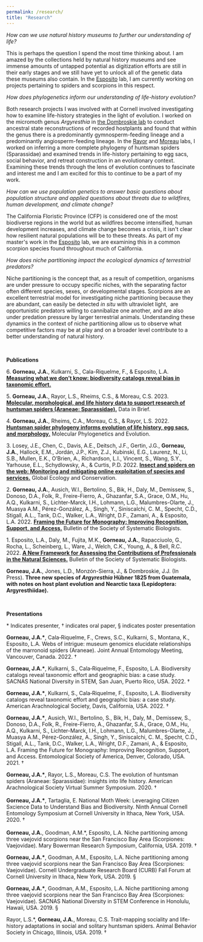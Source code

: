 ```yaml
---
permalink: /research/
title: "Research"
---
```


<p><em>How can we use natural history museums to further our understanding of life?</em></p>
<p>This is perhaps the question I spend the most time thinking about. I am amazed by the collections held by natural history museums and see immense amounts of untapped potential as digitization efforts are still in their early stages and we still have yet to unlock all of the genetic data these museums also contain. In the <a href="https://www.calacademy.org/staff/ibss/entomology/lauren-esposito">Esposito</a> lab, I am currently working on projects pertaining to spiders and scorpions in this respect.</p>
<p><em>How does phylogenetics inform our understanding of life-history evolution?</em></p>
<p>Both research projects I was involved with at Cornell involved investigating how to examine life-history strategies in the light of evolution. I worked on the micromoth genus <em>Argyresthia</em> in <a href="http://www.jasondombroskie.com/">the Dombroskie lab</a> to conduct ancestral state reconstructions of recorded hostplants and found that within the genus there is a predominantly gymnosperm-feeding lineage and a predominantly angiosperm-feeding lineage. In the <a href="https://entomology.cals.cornell.edu/people/linda-rayor/">Rayor</a> and <a href="https://www.moreaulab.entomology.cornell.edu/">Moreau</a> labs, I worked on inferring a more complete phylogeny of huntsman spiders (Sparassidae) and examined trends in life-history pertaining to egg sacs, social behavior, and retreat construction in an evolutionary context. Examining these trends through the lens of evolution continues to fascinate and interest me and I am excited for this to continue to be a part of my work.</p>
<p><em>How can we use population genetics to answer basic questions about population structure and applied questions about threats due to wildfires, human development, and climate change?</em></p>
<p>The California Floristic Province (CFP) is considered one of the most biodiverse regions in the world but as wildfires become intensified, human development increases, and climate change becomes a crisis, it isn&apos;t clear how resilient natural populations will be to these threats. As part of my master&apos;s work in the <a href="https://www.calacademy.org/staff/ibss/entomology/lauren-esposito">Esposito</a> lab, we are examining this in a common scorpion species found throughout much of California.</p>
<p><em>How does niche partitioning impact the ecological dynamics of terrestrial predators?</em></p>
<p>Niche partitioning is the concept that, as a result of competition, organisms are under pressure to occupy specific niches, with the separating factor often different species, sexes, or developmental stages. Scorpions are an excellent terrestrial model for investigating niche partitioning because they are abundant, can easily be detected <em>in situ</em> with ultraviolet light, &nbsp;are opportunistic predators willing to cannibalize one another, and are also under predation pressure by larger terrestrial animals. Understanding these dynamics in the context of niche partitioning allow us to observe what competitive factors may be at play and on a broader level contribute to a better understanding of natural history.</p>
<p><br></p>
<p><strong>Publications<br></strong></p>
<p>6. <strong>Gorneau, J.A.</strong>, Kulkarni, S., Cala-Riquelme, F., & Esposito, L.A. <a href="https://www.sciencedirect.com/science/article/pii/S2352340923000033?via%3Dihub](https://doi.org/10.1093/biosci/biac116"><strong>Measuring what we don’t know: biodiversity catalogs reveal bias in taxonomic effort.</strong></a></p>
<p>5. <strong>Gorneau, J.A.</strong>, Rayor, L.S., Rheims, C.S., & Moreau, C.S. 2023. <a href="https://www.sciencedirect.com/science/article/pii/S2352340923000033?via%3Dihub"><strong>Molecular, morphological, and life history data to support research of huntsman spiders (Araneae: Sparassidae).</strong></a> Data in Brief.</p>
<p>4. <strong>Gorneau, J.A.</strong>, Rheims, C.A., Moreau, C.S., &amp; Rayor, L.S. 2022. <a href="https://www.sciencedirect.com/science/article/pii/S1055790322001439"><strong>Huntsman spider phylogeny informs evolution of life history, egg sacs, and morphology.</strong></a> Molecular Phylogenetics and Evolution.<br></p>
<p>3. Losey, J.E., Chen, C., Davis, A.E., Deitsch, J.F., Gertin, J.G., <strong>Gorneau, J.A.</strong>, Hallock, E.M., Jordán, J.P., Kim, Z.J., Kubinski, E.G., Laurenz, N., Li, S.B., Mullen, E.K., O’Brien, A., Richardson, L.I., Vincent, S., Wang, S.Y., Yarhouse, E.L., Schydlowsky, A., & Curtis, P.D. 2022. <a href="https://doi.org/10.1016/j.gecco.2022.e02098"><strong>Insect and spiders on the web: Monitoring and mitigating online exploitation of species and services.</strong></a> Global Ecology and Conservation.
<p>2. <strong>Gorneau, J.A.</strong>, Ausich, W.I., Bertolino, S., Bik, H., Daly, M., Demissew, S., Donoso, D.A., Folk, R., Freire-Fierro, A., Ghazanfar, S.A., Grace, O.M., Hu, A.Q., Kulkarni, S., Lichter-Marck, I.H., Lohmann, L.G., Malumbres-Olarte, J., Muasya A.M., P&eacute;rez-Gonz&aacute;lez, A., Singh, Y., Siniscalchi, C. M., Specht, C.D., Stigall, A.L., Tank, D.C., Walker, L.A., Wright, D.F., Zamani, A., &amp; Esposito, L.A. 2022. <a href="https://ssbbulletin.org/article/view/8328"><strong>Framing the Future for Monography: Improving Recognition, Support, and Access.</strong></a> Bulletin of the Society of Systematic Biologists.</p>
<p>1. Esposito, L.A., Daly, M., Fujita, M.K., <strong>Gorneau, J.A.</strong>, Rapacciuolo, G., Rocha, L., Scheinberg, L., Ware, J., Welch, C.K., Young, A., &amp; Bell, R.C. 2022. <a href="https://ssbbulletin.org/article/view/8332"><strong>A New Framework for Assessing the Contributions of Professionals in the Natural Sciences.</strong></a> Bulletin of the Society of Systematic Biologists.</p>

<p><strong>Gorneau, J.A.</strong>, Jones, L.D., Monzón-Sierra, J., & Dombroskie, J.J. (In Press). <strong>Three new species of <em>Argyresthia&nbsp;</em>H&uuml;bner 1825 from Guatemala, with notes on host plant evolution and Nearctic taxa (Lepidoptera: Argyresthiidae).</strong></p>
<p><br></p>
<p><strong>Presentations</strong></p>
<p>* Indicates presenter<span class="ILfuVd"><span class="hgKElc">, &dagger; indicates oral paper</span></span><span class="ILfuVd"><span class="hgKElc"><span class="ILfuVd"><span class="hgKElc">, &sect;</span></span></span></span><span class="ILfuVd"><span class="hgKElc"><span class="ILfuVd"><span class="hgKElc">&nbsp;indicates poster presentation</span></span></span></span><strong><span class="ILfuVd"><span class="hgKElc"><br></span></span></strong></p>
<p><strong>Gorneau, J.A.*</strong>, Cala‐Riquelme, F., Crews, S.C., Kulkarni, S., Montana, K., Esposito, L.A. Webs of intrigue: museum genomics elucidate relationships of the marronoid spiders (Araneae). Joint Annual Entomology Meeting, Vancouver, Canada. 2022. <span class="ILfuVd"><span class="hgKElc">&dagger;</span></span></p>
<p><strong>Gorneau, J.A.*</strong>, Kulkarni, S., Cala‐Riquelme, F., Esposito, L.A. Biodiversity catalogs reveal taxonomic effort and geographic bias: a case study. SACNAS National Diversity in STEM, San Juan, Puerto Rico, USA. 2022. <span class="ILfuVd"><span class="hgKElc">&dagger;</span></span></p>
<p><strong>Gorneau, J.A.*</strong>, Kulkarni, S., Cala‐Riquelme, F., Esposito, L.A. Biodiversity catalogs reveal taxonomic effort and geographic bias: a case study. American Arachnological Society, Davis, California, USA. 2022. <span class="ILfuVd"><span class="hgKElc">&dagger;</span></span></p>
<p><strong>Gorneau, J.A.*</strong>, Ausich, W.I., Bertolino, S., Bik, H., Daly, M., Demissew, S., Donoso, D.A., Folk, R., Freire-Fierro, A., Ghazanfar, S.A., Grace, O.M., Hu, A.Q., Kulkarni, S., Lichter-Marck, I.H., Lohmann, L.G., Malumbres-Olarte, J., Muasya A.M., P&eacute;rez-Gonz&aacute;lez, A., Singh, Y., Siniscalchi, C. M., Specht, C.D., Stigall, A.L., Tank, D.C., Walker, L.A., Wright, D.F., Zamani, A., &amp; Esposito, L.A. Framing the Future for Monography: Improving Recognition, Support, and Access. Entomological Society of America, Denver, Colorado, USA. 2021. <span class="ILfuVd"><span class="hgKElc">&dagger;</span></span></p>
<p><strong>Gorneau, J.A.*</strong>, Rayor, L.S., Moreau, C.S. The evolution of huntsman spiders (Araneae: Sparassidae): insights into life history. American Arachnological Society Virtual Summer Symposium. 2020. <span class="ILfuVd"><span class="hgKElc">&dagger;</span></span><br><br><strong>Gorneau, J.A.*</strong>, Tartaglia, E. National Moth Week: Leveraging Citizen Sxcience Data to Understand Bias and Biodiversity. Ninth Annual Cornell Entomology Symposium at Cornell University in Ithaca, New York, USA. 2020. <span class="ILfuVd"><span class="hgKElc">&dagger;</span></span><br><br><strong>Gorneau, J.A.</strong>, Goodman, A.M.*, Esposito, L.A. Niche partitioning among three vaejovid scorpions near the San Francisco Bay Area (Scorpiones: Vaejovidae). Mary Bowerman Research Symposium, California, USA. 2019. &dagger;</p>
<p><strong>Gorneau, J.A.*</strong>, Goodman, A.M., Esposito, L.A. Niche partitioning among three vaejovid scorpions near the San Francisco Bay Area (Scorpiones: Vaejovidae). Cornell Undergraduate Research Board (CURB) Fall Forum at Cornell University in Ithaca, New York, USA. 2019. <span class="ILfuVd"><span class="hgKElc"><span class="ILfuVd"><span class="hgKElc">&sect;</span></span></span></span></p>
<p><strong>Gorneau, J.A.*</strong>, Goodman, A.M., Esposito, L.A. Niche partitioning among three vaejovid scorpions near the San Francisco Bay Area (Scorpiones: Vaejovidae). SACNAS National Diversity in STEM Conference in Honolulu, Hawaii, USA. 2019. <span class="ILfuVd"><span class="hgKElc"><span class="ILfuVd"><span class="hgKElc">&sect;</span></span></span></span></p>
<p>Rayor, L.S.*, <strong>Gorneau, J.A.</strong>, Moreau, C.S. Trait-mapping sociality and life-history adaptations in social and solitary huntsman spiders. Animal Behavior Society in Chicago, Illinois, USA. <span class="ILfuVd"><span class="hgKElc">2019. &dagger;</span></span></p>
<p><br></p>

